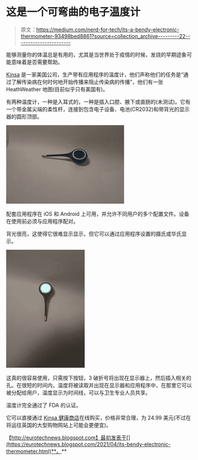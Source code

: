 # 这是一个可弯曲的电子温度计

> 原文：<https://medium.com/nerd-for-tech/its-a-bendy-electronic-thermometer-93498bed8861?source=collection_archive---------22----------------------->

能够测量你的体温总是有用的，尤其是当世界处于疫情的时候，发烧的早期迹象可能意味着是否需要帮助。

[Kinsa](https://kinsahealth.com) 是一家美国公司，生产带有应用程序的温度计，他们声称他们的任务是“通过了解传染病在何时何地开始传播来阻止传染病的传播”，他们有一张 HeathWeather 地图(目前似乎只有美国有)。

有两种温度计，一种是入耳式的，一种是插入口腔、腋下或直肠的(未测试)。它有一个带金属尖端的柔性杆，连接到包含电子设备、电池(CR2032)和带背光的显示器的圆形顶部。

![](img/06a0a7f19409562ca5b6ac0f0f9b9b3b.png)

配套应用程序在 iOS 和 Android 上可用，并允许不同用户的多个配置文件。设备在使用前必须与应用程序配对。

背光很亮，这使得它很难显示显示，但它可以通过应用程序设置的摄氏或华氏显示。

![](img/fde244648f1ebd997f2e092793c5627b.png)

这真的很容易使用，只需按下按钮，3 破折号将出现在显示器上，然后插入相关的孔。在很短的时间内，温度将被读取并出现在显示器和应用程序中，在那里它可以被分配给用户，温度显示为时间线，可以与卫生专业人员共享。

温度计完全通过了 FDA 的认证。

它可以直接通过 [Kinsa 健康商店](https://kinsahealth.com/shop)在线购买，价格非常合理，为 24.99 美元(不过在将运往英国的大型购物网站上可能会更便宜)。

【http://eurotechnews.blogspot.com】最初发表于[](https://eurotechnews.blogspot.com/2021/04/its-bendy-electronic-thermometer.html)**。**